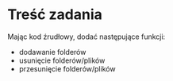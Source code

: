 # Treść zadania
Mając kod źrudłowy, dodać następujące funkcji:
* dodawanie folderów
* usunięcie folderów/plików
* przesunięcie folderów/plików
